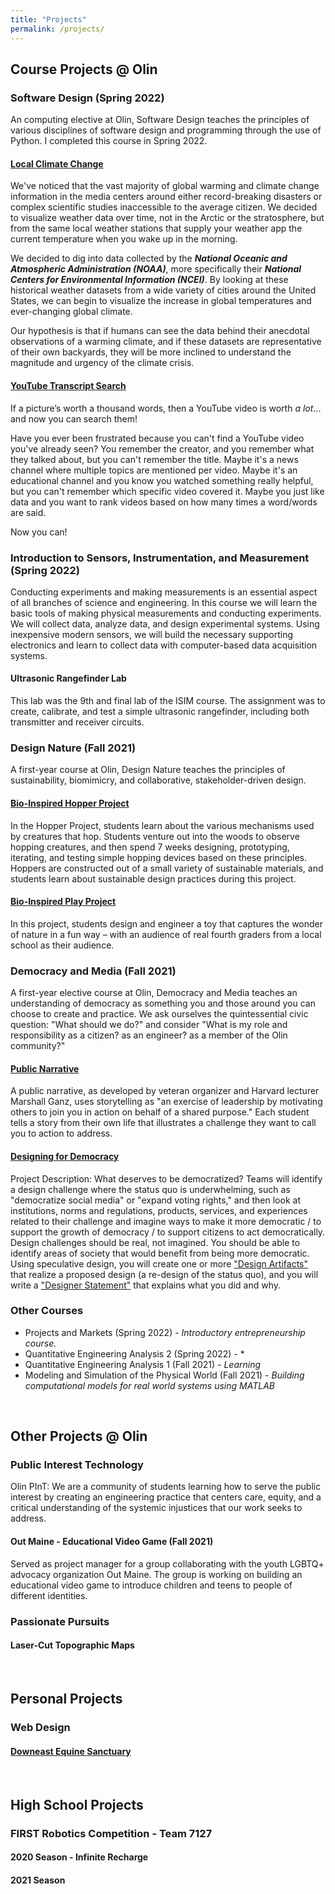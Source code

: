 ```yaml
---
title: "Projects"
permalink: /projects/
---
```


## Course Projects @ Olin

### **Software Design (Spring 2022)**

An computing elective at Olin, Software Design teaches the principles of various disciplines of software design and programming through the use of Python. I completed this course in Spring 2022.

#### **[Local Climate Change](https://olincollege.github.io/local-climate-change/)**

We've noticed that the vast majority of global warming and climate change information in the media centers around either record-breaking disasters or complex scientific studies inaccessible to the average citizen. We decided to visualize weather data over time, not in the Arctic or the stratosphere, but from the same local weather stations that supply your weather app the current temperature when you wake up in the morning.

We decided to dig into data collected by the ***National Oceanic and Atmospheric Administration (NOAA)***, more specifically their ***National Centers for Environmental Information (NCEI)***. By looking at these historical weather datasets from a wide variety of cities around the United States, we can begin to visualize the increase in global temperatures and ever-changing global climate.

Our hypothesis is that if humans can see the data behind their anecdotal observations of a warming climate, and if these datasets are representative of their own backyards, they will be more inclined to understand the magnitude and urgency of the climate crisis.

#### **[YouTube Transcript Search](https://olincollege.github.io/youtube-transcript-search/)**

If a picture’s worth a thousand words, then a YouTube video is worth *a lot*... and now you can search them!

Have you ever been frustrated because you can't find a YouTube video you've already seen? You remember the creator, and you remember what they talked about, but you can't remember the title. Maybe it's a news channel where multiple topics are mentioned per video. Maybe it's an educational channel and you know you watched something really helpful, but you can't remember which specific video covered it. Maybe you just like data and you want to rank videos based on how many times a word/words are said.

Now you can!

### **Introduction to Sensors, Instrumentation, and Measurement (Spring 2022)**

Conducting experiments and making measurements is an essential aspect of all branches of science and engineering.  In this course we will learn the basic tools of making physical measurements and conducting experiments. We will collect data, analyze data, and design experimental systems. Using inexpensive modern sensors, we will build the necessary supporting electronics and learn to collect data with computer-based data acquisition systems.

#### **Ultrasonic Rangefinder Lab**

This lab was the 9th and final lab of the ISIM course. The assignment was to create, calibrate, and test a simple ultrasonic rangefinder, including both transmitter and receiver circuits.

### **Design Nature (Fall 2021)**

A first-year course at Olin, Design Nature teaches the principles of sustainability, biomimicry, and collaborative, stakeholder-driven design.

#### **[Bio-Inspired Hopper Project](/assets/hopper_poster.jpg)**

In the Hopper Project, students learn about the various mechanisms used by creatures that hop. Students venture out into the woods to observe hopping creatures, and then spend 7 weeks designing, prototyping, iterating, and testing simple hopping devices based on these principles. Hoppers are constructed out of a small variety of sustainable materials, and students learn about sustainable design practices during this project.

#### **[Bio-Inspired Play Project](/assets/play_project.JPG)**

In this project, students design and engineer a toy that captures the wonder of nature in a fun way – with an audience of real fourth graders from a local school as their audience.

### **Democracy and Media (Fall 2021)**

A first-year elective course at Olin, Democracy and Media teaches an understanding of democracy as something you and those around you can choose to create and practice. We ask ourselves the quintessential civic question: "What should we do?" and consider "What is my role and responsibility as a citizen? as an engineer? as a member of the Olin community?"

#### **[Public Narrative](https://youtu.be/g4SqVDs0fMc)**

A public narrative, as developed by veteran organizer and Harvard lecturer Marshall Ganz, uses storytelling as "an exercise of leadership by motivating others to join you in action on behalf of a shared purpose." Each student tells a story from their own life that illustrates a challenge they want to call you to action to address.

#### **[Designing for Democracy](https://sites.google.com/view/connectingamerica/home)**

Project Description: What deserves to be democratized? Teams will identify a design challenge where the status quo is underwhelming, such as "democratize social media" or "expand voting rights," and then look at institutions, norms and regulations, products, services, and experiences related to their challenge and imagine ways to make it more democratic / to support the growth of democracy / to support citizens to act democratically. Design challenges should be real, not imagined. You should be able to identify areas of society that would benefit from being more democratic. Using speculative design, you will create one or more ["Design Artifacts"](https://sites.google.com/view/connectingamerica/home) that realize a proposed design (a re-design of the status quo), and you will write a ["Designer Statement"](https://docs.google.com/document/d/1dDhya4ELe1ESO2o4Pul0FkmLrVMgaVCN9HDdXxbsNXI/edit?usp=sharing) that explains what you did and why.

### **Other Courses**

- Projects and Markets (Spring 2022) - *Introductory entrepreneurship course.*
- Quantitative Engineering Analysis 2 (Spring 2022) - *
- Quantitative Engineering Analysis 1 (Fall 2021) - *Learning*
- Modeling and Simulation of the Physical World (Fall 2021) - *Building computational models for real world systems using MATLAB*

&nbsp;

## Other Projects @ Olin

### **Public Interest Technology**

Olin PInT: We are a community of students learning how to serve the public interest by creating an engineering practice that centers care, equity, and a critical understanding of the systemic injustices that our work seeks to address.

#### **Out Maine - Educational Video Game (Fall 2021)**

Served as project manager for a group collaborating with the youth LGBTQ+ advocacy organization Out Maine. The group is working on building an educational video game to introduce children and teens to people of different identities.

### **Passionate Pursuits**

#### **Laser-Cut Topographic Maps**

&nbsp;

## Personal Projects

### **Web Design**

#### [**Downeast Equine Sanctuary**](https://www.downeastequine.org)

&nbsp;

## High School Projects

### **FIRST Robotics Competition - Team 7127**

#### **2020 Season - Infinite Recharge**

#### **2021 Season**
